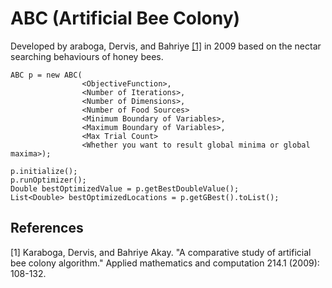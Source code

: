 # ABC (Artificial Bee Colony)

Developed by araboga, Dervis, and Bahriye  [[1]](#1) in 2009 based on the nectar searching behaviours of honey bees.

```
ABC p = new ABC(
                <ObjectiveFunction>,
                <Number of Iterations>,
                <Number of Dimensions>,
                <Number of Food Sources>
                <Minimum Boundary of Variables>,
                <Maximum Boundary of Variables>,
                <Max Trial Count>
                <Whether you want to result global minima or global maxima>);

p.initialize();
p.runOptimizer();
Double bestOptimizedValue = p.getBestDoubleValue();
List<Double> bestOptimizedLocations = p.getGBest().toList();
```

## References
<a id="1">[1]</a> Karaboga, Dervis, and Bahriye Akay. "A comparative study of artificial bee colony algorithm." Applied mathematics and computation 214.1 (2009): 108-132.